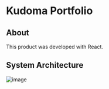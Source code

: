 # Kudoma Portfolio

## About

This product was developed with React.

## System Architecture

![image](https://github.com/user-attachments/assets/87dff347-7eb4-40c2-a8c2-213aee2072b7)
